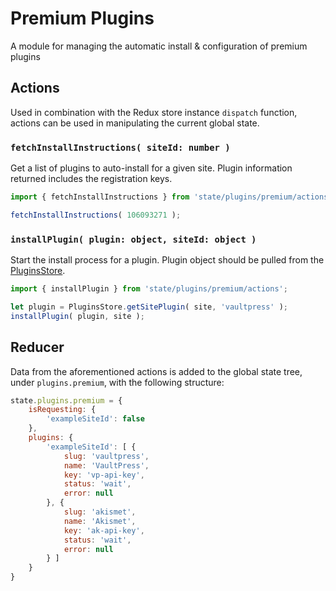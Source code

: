 Premium Plugins
===============

A module for managing the automatic install & configuration of premium plugins

## Actions

Used in combination with the Redux store instance `dispatch` function, actions can be used in manipulating the current global state.

### `fetchInstallInstructions( siteId: number )`

Get a list of plugins to auto-install for a given site. Plugin information returned includes the registration keys.

```js
import { fetchInstallInstructions } from 'state/plugins/premium/actions';

fetchInstallInstructions( 106093271 );
```

### `installPlugin( plugin: object, siteId: object )`

Start the install process for a plugin. Plugin object should be pulled from the [PluginsStore](https://github.com/Automattic/wp-calypso/tree/HEAD/client/lib/plugins).

```js
import { installPlugin } from 'state/plugins/premium/actions';

let plugin = PluginsStore.getSitePlugin( site, 'vaultpress' );
installPlugin( plugin, site );
```

## Reducer

Data from the aforementioned actions is added to the global state tree, under `plugins.premium`, with the following structure:

```js
state.plugins.premium = {
	isRequesting: {
		'exampleSiteId': false
	},
	plugins: {
		'exampleSiteId': [ {
			slug: 'vaultpress',
			name: 'VaultPress',
			key: 'vp-api-key',
			status: 'wait',
			error: null
		}, {
			slug: 'akismet',
			name: 'Akismet',
			key: 'ak-api-key',
			status: 'wait',
			error: null
		} ]
	}
}
```
